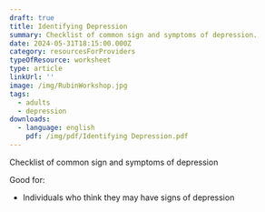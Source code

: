 ```yaml
---
draft: true
title: Identifying Depression
summary: Checklist of common sign and symptoms of depression.
date: 2024-05-31T18:15:00.000Z
category: resourcesForProviders
typeOfResource: worksheet
type: article
linkUrl: ''
image: /img/RubinWorkshop.jpg
tags:
  - adults
  - depression
downloads:
  - language: english
    pdf: /img/pdf/Identifying Depression.pdf
---
```


Checklist of common sign and symptoms of depression

Good for: 

* Individuals who think they may have signs of depression
